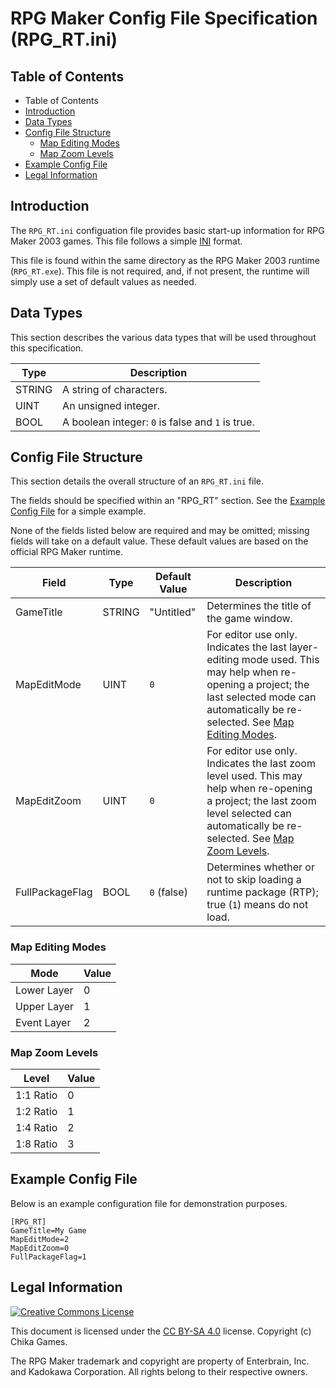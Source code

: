 # RPG Maker Config File Specification (RPG_RT.ini)
## Table of Contents
* Table of Contents
* [Introduction](#introduction)
* [Data Types](#data-types)
* [Config File Structure](#config-file-structure)
    * [Map Editing Modes](#map-editing-modes)
    * [Map Zoom Levels](#map-zoom-levels)
* [Example Config File](#example-config-file)
* [Legal Information](#legal-information)

## Introduction
The `RPG_RT.ini` configuation file provides basic start-up information for RPG Maker 2003 games. This file follows a simple [INI](https://en.wikipedia.org/wiki/INI_file) format.

This file is found within the same directory as the RPG Maker 2003 runtime (`RPG_RT.exe`). This file is not required, and, if not present, the runtime will simply use a set of default values as needed.

## Data Types
This section describes the various data types that will be used throughout this specification.

| Type | Description |
| --- | --- |
| STRING | A string of characters. |
| UINT | An unsigned integer. |
| BOOL | A boolean integer: `0` is false and `1` is true. |

## Config File Structure
This section details the overall structure of an `RPG_RT.ini` file.

The fields should be specified within an "RPG_RT" section. See the [Example Config File](#example-config-file) for a simple example.

None of the fields listed below are required and may be omitted; missing fields will take on a default value. These default values are based on the official RPG Maker runtime.

| Field | Type | Default Value | Description |
| --- | --- | --- | --- |
| GameTitle | STRING | "Untitled" | Determines the title of the game window. |
| MapEditMode | UINT | `0` | For editor use only. Indicates the last layer-editing mode used. This may help when re-opening a project; the last selected mode can automatically be re-selected. See [Map Editing Modes](#map-editing-modes). |
| MapEditZoom | UINT | `0` | For editor use only. Indicates the last zoom level used. This may help when re-opening a project; the last zoom level selected can automatically be re-selected. See [Map Zoom Levels](#map-zoom-levels). |
| FullPackageFlag | BOOL | `0` (false) | Determines whether or not to skip loading a runtime package (RTP); true (`1`) means do not load. |

### Map Editing Modes
| Mode | Value |
| --- | --- |
| Lower Layer | 0 |
| Upper Layer | 1 |
| Event Layer | 2 |

### Map Zoom Levels
| Level | Value |
| --- | --- |
| 1:1 Ratio | 0 |
| 1:2 Ratio | 1 |
| 1:4 Ratio | 2 |
| 1:8 Ratio | 3 |

## Example Config File
Below is an example configuration file for demonstration purposes.

```
[RPG_RT]
GameTitle=My Game
MapEditMode=2
MapEditZoom=0
FullPackageFlag=1
```

## Legal Information
[![Creative Commons License](https://i.creativecommons.org/l/by-sa/4.0/88x31.png)](http://creativecommons.org/licenses/by-sa/4.0/)

This document is licensed under the [CC BY-SA 4.0](http://creativecommons.org/licenses/by-sa/4.0/) license. Copyright (c) Chika Games.

The RPG Maker trademark and copyright are property of Enterbrain, Inc. and Kadokawa Corporation. All rights belong to their respective owners.
